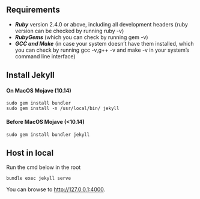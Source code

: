 ## Requirements
- ***Ruby*** version 2.4.0 or above, including all development headers (ruby version can be checked by running ruby -v)
- ***RubyGems*** (which you can check by running gem -v)
- ***GCC and Make*** (in case your system doesn’t have them installed, which you can check by running gcc -v,g++ -v and make -v in your system’s command line interface)

## Install Jekyll
#### On MacOS Mojave (10.14)
```shell
sudo gem install bundler
sudo gem install -n /usr/local/bin/ jekyll
```
#### Before MacOS Mojave (<10.14)
```shell
sudo gem install bundler jekyll
```
## Host in local

Run the cmd below in the root
```shell
bundle exec jekyll serve
```
You can browse to http://127.0.0.1:4000.



